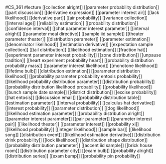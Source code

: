 #CS_361
#lecture
[[collection alright]]
[[parameter probability distribution]]
[[part discussion]]
[[derivative expression]]
[[parameter interest air]]
[[lack likelihood]]
[[derivative part]]
[[air probability]]
[[variance collection]]
[[interval age]]
[[reliability estimation]]
[[probability distribution]]
[[confidence interval]]
[[chat parameter interest parameter]]
[[interval alright]]
[[parameter meal directive]]
[[sample iid sample]]
[[theater parameter theater]]
[[distribution parameter]]
[[parameter estimation]]
[[denominator likelihood]]
[[estimation derivative]]
[[expectation sample collection]]
[[tail distribution]]
[[likelihood estimation]]
[[fraction hat]]
[[experiment parameter interest probability]]
[[zone distribution]]
[[unpause tradition]]
[[heart experiment probability heart]]
[[probability distribution probability mass]]
[[parameter interest likelihood]]
[[monotone likelihood]]
[[lifetime bulb]]
[[distribution estimation]]
[[parameter distribution likelihood]]
[[probability parameter probability entosis probability]]
[[likelihood probability distribution parameter]]
[[distribution probability]]
[[probability distribution likelihood probability]]
[[probability likelihood]]
[[bunch sample date sample]]
[[district distribution]]
[[excise probability]]
[[hat entosis]]
[[discussion email]]
[[probability distribution table]]
[[estimation parameter]]
[[interval probability]]
[[calculus hat derivative]]
[[interest probability]]
[[parameter distribution]]
[[dog likelihood]]
[[likelihood estimation parameter]]
[[probability distribution alright]]
[[parameter interest parameter]]
[[pair parameter]]
[[parameter interest pair]]
[[likelihood theater]]
[[parameter interest]]
[[probability xi]]
[[likelihood probability]]
[[integer likelihood]]
[[sample bar]]
[[likelihood song]]
[[distribution event]]
[[likelihood estimation derivative]]
[[distribution drink probability]]
[[lock likelihood]]
[[distribution shape distribution]]
[[probability distribution parameter]]
[[accent iid sample]]
[[brick house room]]
[[distribution parameter city]]
[[exam bulb]]
[[probability alright]]
[[distribution series]]
[[exam bump]]
[[probability pin probability]]

